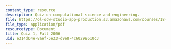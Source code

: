 ```yaml
---
content_type: resource
description: Quiz on computational science and engineering.
file: https://ol-ocw-studio-app-production.s3.amazonaws.com/courses/18-085-computational-science-and-engineering-i-fall-2008/e314d64e8aef5e33d9e84c60299510c3_quiz1_18085_f06.pdf
file_type: application/pdf
resourcetype: Document
title: Quiz 1, Fall 2006
uid: e314d64e-8aef-5e33-d9e8-4c60299510c3
---
```

